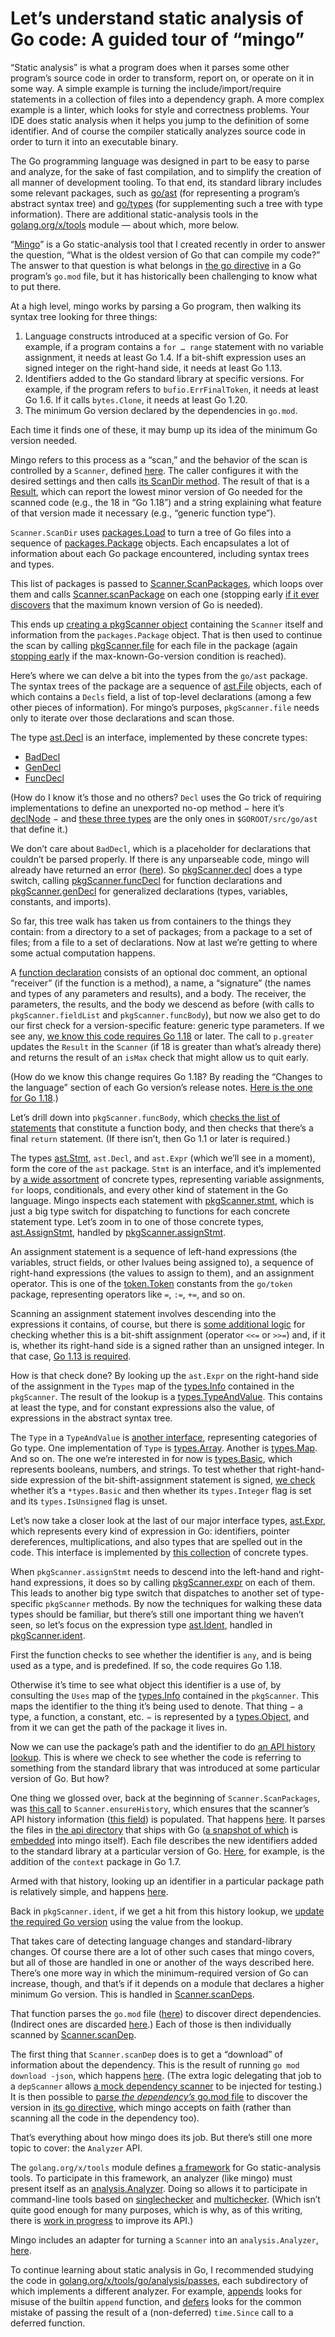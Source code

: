 # Let’s understand static analysis of Go code: A guided tour of “mingo”

“Static analysis” is what a program does when it parses some other program’s source code
in order to transform, report on, or operate on it in some way.
A simple example is turning the include/import/require statements in a collection of files into a dependency graph.
A more complex example is a linter,
which looks for style and correctness problems.
Your IDE does static analysis when it helps you jump to the definition of some identifier.
And of course the compiler statically analyzes source code in order to turn it into an executable binary.

The Go programming language was designed in part to be easy to parse and analyze,
for the sake of fast compilation,
and to simplify the creation of all manner of development tooling.
To that end, its standard library includes some relevant packages,
such as [go/ast](https://pkg.go.dev/go/ast)
(for representing a program’s abstract syntax tree)
and [go/types](https://pkg.go.dev/go/types)
(for supplementing such a tree with type information).
There are additional static-analysis tools in the [golang.org/x/tools](https://pkg.go.dev/golang.org/x/tools) module —
about which, more below.

“[Mingo](https://github.com/bobg/mingo#readme)”
is a Go static-analysis tool that I created recently in order to answer the question,
“What is the oldest version of Go that can compile my code?”
The answer to that question is what belongs in [the go directive](https://go.dev/ref/mod#go-mod-file-go) in a Go program’s `go.mod` file,
but it has historically been challenging to know what to put there.

At a high level,
mingo works by parsing a Go program,
then walking its syntax tree looking for three things:

1. Language constructs introduced at a specific version of Go.
   For example, if a program contains a `for … range` statement with no variable assignment,
   it needs at least Go 1.4.
   If a bit-shift expression uses an signed integer on the right-hand side,
   it needs at least Go 1.13.
2. Identifiers added to the Go standard library at specific versions.
   For example, if the program refers to `bufio.ErrFinalToken`,
   it needs at least Go 1.6.
   If it calls `bytes.Clone`,
   it needs at least Go 1.20.
3. The minimum Go version declared by the dependencies in `go.mod`.

Each time it finds one of these,
it may bump up its idea of the minimum Go version needed.

Mingo refers to this process as a “scan,”
and the behavior of the scan is controlled by a `Scanner`,
defined [here](https://github.com/bobg/mingo/blob/562b72282874015100556d6cecff601d9c9fd07a/scan.go#L18-L31).
The caller configures it with the desired settings
and then calls [its ScanDir method](https://github.com/bobg/mingo/blob/562b72282874015100556d6cecff601d9c9fd07a/scan.go#L47).
The result of that is a [Result](https://github.com/bobg/mingo/blob/562b72282874015100556d6cecff601d9c9fd07a/result.go#L11-L14),
which can report the lowest minor version of Go needed for the scanned code
(e.g., the 18 in “Go 1.18”)
and a string explaining what feature of that version made it necessary
(e.g., “generic function type”).

`Scanner.ScanDir` uses [packages.Load](https://pkg.go.dev/golang.org/x/tools/go/packages#Load)
to turn a tree of Go files into a sequence of [packages.Package](https://pkg.go.dev/golang.org/x/tools/go/packages#Package) objects.
Each encapsulates a lot of information about each Go package encountered,
including syntax trees and types.

This list of packages is passed to [Scanner.ScanPackages](https://github.com/bobg/mingo/blob/562b72282874015100556d6cecff601d9c9fd07a/scan.go#L69),
which loops over them and calls [Scanner.scanPackage](https://github.com/bobg/mingo/blob/562b72282874015100556d6cecff601d9c9fd07a/scan.go#L131) on each one
(stopping early [if it ever discovers](https://github.com/bobg/mingo/blob/562b72282874015100556d6cecff601d9c9fd07a/scan.go#L99-L101) that the maximum known version of Go is needed).

This ends up [creating a pkgScanner object](https://github.com/bobg/mingo/blob/562b72282874015100556d6cecff601d9c9fd07a/scan.go#L136-L141)
containing the `Scanner` itself and information from the `packages.Package` object.
That is then used to continue the scan
by calling [pkgScanner.file](https://github.com/bobg/mingo/blob/562b72282874015100556d6cecff601d9c9fd07a/package.go#L18)
for each file in the package
(again [stopping early](https://github.com/bobg/mingo/blob/562b72282874015100556d6cecff601d9c9fd07a/scan.go#L148-L150) if the max-known-Go-version condition is reached).

Here’s where we can delve a bit into the types from the `go/ast` package.
The syntax trees of the package are a sequence of [ast.File](https://pkg.go.dev/go/ast#File) objects,
each of which contains a `Decls` field, a list of top-level declarations
(among a few other pieces of information).
For mingo’s purposes,
`pkgScanner.file` needs only to iterate over those declarations and scan those.

The type [ast.Decl](https://pkg.go.dev/go/ast#Decl) is an interface,
implemented by these concrete types:

- [BadDecl](https://pkg.go.dev/go/ast#BadDecl)
- [GenDecl](https://pkg.go.dev/go/ast#GenDecl)
- [FuncDecl](https://pkg.go.dev/go/ast#FuncDecl)

(How do I know it’s those and no others?
`Decl` uses the Go trick of requiring implementations to define an unexported no-op method −
here it’s [declNode](https://cs.opensource.google/go/go/+/master:src/go/ast/ast.go;l=52;drc=28f1bf61b7383bd4079d77090e67b3198b75be12) −
and [these three types](https://cs.opensource.google/go/go/+/master:src/go/ast/ast.go;l=1011-1015;drc=28f1bf61b7383bd4079d77090e67b3198b75be12) are the only ones in `$GOROOT/src/go/ast` that define it.)

We don’t care about `BadDecl`,
which is a placeholder for declarations that couldn’t be parsed properly.
If there is any unparseable code,
mingo will already have returned an error ([here](https://github.com/bobg/mingo/blob/562b72282874015100556d6cecff601d9c9fd07a/scan.go#L76-L85)).
So [pkgScanner.decl](https://github.com/bobg/mingo/blob/562b72282874015100556d6cecff601d9c9fd07a/decl.go#L9) does a type switch,
calling [pkgScanner.funcDecl](https://github.com/bobg/mingo/blob/562b72282874015100556d6cecff601d9c9fd07a/decl.go#L19) for function declarations
and [pkgScanner.genDecl](https://github.com/bobg/mingo/blob/562b72282874015100556d6cecff601d9c9fd07a/decl.go#L77)
for generalized declarations (types, variables, constants, and imports).

So far, this tree walk has taken us from containers to the things they contain:
from a directory to a set of packages;
from a package to a set of files;
from a file to a set of declarations.
Now at last we’re getting to where some actual computation happens.

A [function declaration](https://pkg.go.dev/go/ast#FuncDecl) consists of an optional doc comment,
an optional “receiver” (if the function is a method),
a name,
a “signature” (the names and types of any parameters and results),
and a body.
The receiver, the parameters, the results, and the body we descend as before
(with calls to `pkgScanner.fieldList` and `pkgScanner.funcBody`),
but now we also get to do our first check for a version-specific feature:
generic type parameters.
If we see any,
[we know this code requires Go 1.18](https://github.com/bobg/mingo/blob/562b72282874015100556d6cecff601d9c9fd07a/decl.go#L27-L37) or later.
The call to `p.greater` updates the `Result` in the `Scanner`
(if 18 is greater than what’s already there)
and returns the result of an `isMax` check
that might allow us to quit early.

(How do we know this change requires Go 1.18?
By reading the “Changes to the language” section of each Go version’s release notes.
[Here is the one for Go 1.18](https://tip.golang.org/doc/go1.18#language).)

Let’s drill down into `pkgScanner.funcBody`,
which [checks the list of statements](https://github.com/bobg/mingo/blob/562b72282874015100556d6cecff601d9c9fd07a/expr.go#L163-L170)
that constitute a function body,
and then checks that there’s a final `return` statement.
(If there isn’t, then Go 1.1 or later is required.)

The types [ast.Stmt](https://pkg.go.dev/go/ast#Stmt),
`ast.Decl`, and `ast.Expr`
(which we’ll see in a moment),
form the core of the `ast` package.
`Stmt` is an interface, and it’s implemented by
[a wide assortment](https://cs.opensource.google/go/go/+/master:src/go/ast/ast.go;l=849-871;drc=ef84d62cfc358ff62c60da9ceec754e7a389b5d5)
of concrete types,
representing variable assignments,
`for` loops,
conditionals,
and every other kind of statement in the Go language.
Mingo inspects each statement with
[pkgScanner.stmt](https://github.com/bobg/mingo/blob/562b72282874015100556d6cecff601d9c9fd07a/stmt.go#L10),
which is just a big type switch for dispatching to functions for each concrete statement type.
Let’s zoom in to one of those concrete types,
[ast.AssignStmt](https://pkg.go.dev/go/ast#AssignStmt),
handled by [pkgScanner.assignStmt](https://github.com/bobg/mingo/blob/562b72282874015100556d6cecff601d9c9fd07a/stmt.go#L87).

An assignment statement is a sequence of left-hand expressions
(the variables, struct fields, or other lvalues being assigned to),
a sequence of right-hand expressions
(the values to assign to them),
and an assignment operator.
This is one of the [token.Token](https://pkg.go.dev/go/token#Token) constants
from the `go/token` package,
representing operators like `=`, `:=`, `+=`, and so on.

Scanning an assignment statement involves descending into the expressions it contains, of course,
but there is [some additional logic](https://github.com/bobg/mingo/blob/562b72282874015100556d6cecff601d9c9fd07a/stmt.go#L89-L97)
for checking whether this is a bit-shift assignment
(operator `<<=` or `>>=`) and,
if it is,
whether its right-hand side is a signed rather than an unsigned integer.
In that case,
[Go 1.13 is required](https://tip.golang.org/doc/go1.13#language).

How is that check done?
By looking up the `ast.Expr` on the right-hand side of the assignment
in the `Types` map of the [types.Info](https://pkg.go.dev/go/types#Info)
contained in the `pkgScanner`.
The result of the lookup is a [types.TypeAndValue](https://pkg.go.dev/go/types#TypeAndValue).
This contains at least the type,
and for constant expressions also the value,
of expressions in the abstract syntax tree.

The `Type` in a `TypeAndValue` is [another interface](https://pkg.go.dev/go/types#Type),
representing categories of Go type.
One implementation of `Type` is [types.Array](https://pkg.go.dev/go/types#Array).
Another is [types.Map](https://pkg.go.dev/go/types#Map).
And so on.
The one we’re interested in for now
is [types.Basic](https://pkg.go.dev/go/types#Basic),
which represents booleans, numbers, and strings.
To test whether that right-hand-side expression of the bit-shift-assignment statement is signed,
[we check](https://github.com/bobg/mingo/blob/562b72282874015100556d6cecff601d9c9fd07a/package.go#L46)
whether it’s a `*types.Basic`
and then whether its `types.Integer` flag is set and its `types.IsUnsigned` flag is unset.

Let’s now take a closer look at the last of our major interface types,
[ast.Expr](https://pkg.go.dev/go/ast#Expr),
which represents every kind of expression in Go:
identifiers, pointer dereferences, multiplications,
and also types that are spelled out in the code.
This interface is implemented by [this collection](https://cs.opensource.google/go/go/+/master:src/go/ast/ast.go;l=548-573;drc=ef84d62cfc358ff62c60da9ceec754e7a389b5d5) of concrete types.

When `pkgScanner.assignStmt` needs to descend into the left-hand and right-hand expressions,
it does so by calling [pkgScanner.expr](https://github.com/bobg/mingo/blob/562b72282874015100556d6cecff601d9c9fd07a/expr.go#L11) on each of them.
This leads to another big type switch that dispatches to another set of type-specific `pkgScanner` methods.
By now the techniques for walking these data types should be familiar,
but there’s still one important thing we haven’t seen,
so let’s focus on the expression type [ast.Ident](https://pkg.go.dev/go/ast#Ident),
handled in [pkgScanner.ident](https://github.com/bobg/mingo/blob/e25314c0cc521e743eb39543db37296d4239df46/expr.go#L70).

First the function checks to see whether the identifier is `any`,
and is being used as a type,
and is predefined.
If so, the code requires Go 1.18.

Otherwise it’s time to see what object this identifier is a use of,
by consulting the `Uses` map of the [types.Info](https://pkg.go.dev/go/types#Info)
contained in the `pkgScanner`.
This maps the identifier to the thing it’s being used to denote.
That thing −
a type, a function, a constant, etc. −
is represented by a [types.Object](https://pkg.go.dev/go/types#Object),
and from it we can get the path of the package it lives in.

Now we can use the package’s path and the identifier to do [an API history lookup](https://github.com/bobg/mingo/blob/e25314c0cc521e743eb39543db37296d4239df46/expr.go#L97).
This is where we check to see whether the code is referring to something from the standard library
that was introduced at some particular version of Go.
But how?

One thing we glossed over,
back at the beginning of `Scanner.ScanPackages`,
was [this call](https://github.com/bobg/mingo/blob/e25314c0cc521e743eb39543db37296d4239df46/scan.go#L70) to `Scanner.ensureHistory`,
which ensures that the scanner’s API history information
([this field](https://github.com/bobg/mingo/blob/e25314c0cc521e743eb39543db37296d4239df46/scan.go#L29))
is populated.
That happens [here](https://github.com/bobg/mingo/blob/e25314c0cc521e743eb39543db37296d4239df46/hist.go#L66).
It parses the files in [the api directory](https://cs.opensource.google/go/go/+/master:api/) that ships with Go
([a snapshot of which](https://github.com/bobg/mingo/tree/main/api) is [embedded](https://github.com/bobg/mingo/blob/e25314c0cc521e743eb39543db37296d4239df46/hist.go#L56-L57) into mingo itself).
Each file describes the new identifiers added to the standard library at a particular version of Go.
[Here](https://github.com/bobg/mingo/blob/e25314c0cc521e743eb39543db37296d4239df46/api/go1.7.txt#L6-L19), for example,
is the addition of the `context` package in Go 1.7.

Armed with that history,
looking up an identifier in a particular package path is relatively simple,
and happens [here](https://github.com/bobg/mingo/blob/e25314c0cc521e743eb39543db37296d4239df46/hist.go#L26).

Back in `pkgScanner.ident`,
if we get a hit from this history lookup,
we [update the required Go version](https://github.com/bobg/mingo/blob/e25314c0cc521e743eb39543db37296d4239df46/expr.go#L98-L103) using the value from the lookup.

That takes care of detecting language changes and standard-library changes.
Of course there are a lot of other such cases that mingo covers,
but all of those are handled in one or another of the ways described here.
There’s one more way in which the minimum-required version of Go can increase, though,
and that’s if it depends on a module that declares a higher minimum Go version.
This is handled in [Scanner.scanDeps](https://github.com/bobg/mingo/blob/bddce647865471cc1b3214894582be9188b4af00/deps.go#L16).

That function parses the `go.mod` file
([here](https://github.com/bobg/mingo/blob/bddce647865471cc1b3214894582be9188b4af00/deps.go#L22))
to discover direct dependencies.
(Indirect ones are discarded [here](https://github.com/bobg/mingo/blob/bddce647865471cc1b3214894582be9188b4af00/deps.go#L28-L30).)
Each of those is then individually scanned by [Scanner.scanDep](https://github.com/bobg/mingo/blob/bddce647865471cc1b3214894582be9188b4af00/deps.go#L71).

The first thing that `Scanner.scanDep` does is to get a “download” of information about the dependency.
This is the result of running `go mod download -json`,
which happens [here](https://github.com/bobg/mingo/blob/bddce647865471cc1b3214894582be9188b4af00/deps.go#L52).
(The extra logic delegating that job to a `depScanner`
allows [a mock dependency scanner](https://github.com/bobg/mingo/blob/bddce647865471cc1b3214894582be9188b4af00/deps_test.go#L30) to be injected for testing.)
It is then possible to [parse _the dependency’s_ go.mod file](https://github.com/bobg/mingo/blob/bddce647865471cc1b3214894582be9188b4af00/deps.go#L86)
to discover the version in [its go directive](https://github.com/bobg/mingo/blob/bddce647865471cc1b3214894582be9188b4af00/deps.go#L94),
which mingo accepts on faith
(rather than scanning all the code in the dependency too).

That’s everything about how mingo does its job.
But there’s still one more topic to cover:
the `Analyzer` API.

The `golang.org/x/tools` module defines [a framework](https://pkg.go.dev/golang.org/x/tools/go/analysis) for Go static-analysis tools.
To participate in this framework, an analyzer (like mingo) must present itself as an [analysis.Analyzer](https://pkg.go.dev/golang.org/x/tools/go/analysis#Analyzer).
Doing so allows it to participate in command-line tools based on
[singlechecker](https://pkg.go.dev/golang.org/x/tools/go/analysis/singlechecker)
and [multichecker](https://pkg.go.dev/golang.org/x/tools/go/analysis/multichecker).
(Which isn’t quite good enough for many purposes,
which is why, as of this writing,
there is [work in progress](https://github.com/golang/go/issues/61324) to improve its API.)

Mingo includes an adapter for turning a `Scanner` into an `analysis.Analyzer`,
[here](https://github.com/bobg/mingo/blob/e25314c0cc521e743eb39543db37296d4239df46/analyzer.go#L8).

To continue learning about static analysis in Go,
I recommended studying the code in [golang.org/x/tools/go/analysis/passes](https://cs.opensource.google/go/x/tools/+/master:go/analysis/passes/),
each subdirectory of which implements a different analyzer.
For example, [appends](https://cs.opensource.google/go/x/tools/+/master:go/analysis/passes/appends/)
looks for misuse of the builtin `append` function,
and [defers](https://cs.opensource.google/go/x/tools/+/master:go/analysis/passes/defers/)
looks for the common mistake of passing the result of a (non-deferred) `time.Since` call
to a deferred function.
